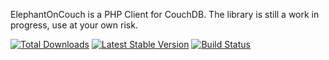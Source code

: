 ElephantOnCouch is a PHP Client for CouchDB. The library is still a work in progress, use at your own risk.

[![Total Downloads](https://poser.pugx.org/3f/eoc-client/downloads.png)](https://packagist.org/packages/3f/eoc-client)
[![Latest Stable Version](https://poser.pugx.org/3f/eoc-client/v/stable.png)](https://packagist.org/packages/3f/eoc-client)
[![Build Status](https://travis-ci.org/3f/eoc-client.png?branch=master)](https://travis-ci.org/3f/eoc-client)
